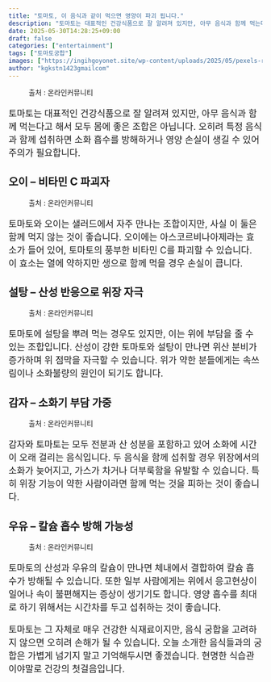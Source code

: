 ```yaml
---
title: "토마토, 이 음식과 같이 먹으면 영양이 파괴 됩니다."
description: "토마토는 대표적인 건강식품으로 잘 알려져 있지만, 아무 음식과 함께 먹는다고 해서 모두 몸에 좋은 조합은 아닙니다. 오히려 특정 음식과 함께 섭취하면 소화 흡수를 방해하거나 영양 손실이 생길 수 있어 주의가 필요합니다."
date: 2025-05-30T14:28:25+09:00
draft: false
categories: ["entertainment"]
tags: ["토마토궁합"]
images: ["https://ingihgoyonet.site/wp-content/uploads/2025/05/pexels-rauf-allahverdiyev-561368-1367243-1024x683.jpg", "https://ingihgoyonet.site/wp-content/uploads/2025/05/pexels-syf-r-449364460-32295962-1-768x1024.jpg", "https://ingihgoyonet.site/wp-content/uploads/2025/05/pexels-suzyhazelwood-2523650-1024x691.jpg", "https://ingihgoyonet.site/wp-content/uploads/2025/05/pexels-pixabay-144248-1024x683.jpg", "https://ingihgoyonet.site/wp-content/uploads/2025/05/pexels-romerofa-1675976-1024x683.jpg"]
author: "kgkstn1423gmailcom"
---
```


<figure ><img src="https://ingihgoyonet.site/wp-content/uploads/2025/05/pexels-rauf-allahverdiyev-561368-1367243-1024x683.jpg" alt="" style="aspect-ratio:16/9;object-fit:cover"/><figcaption >출처 : 온라인커뮤니티</figcaption></figure> <p style="font-size:18px">토마토는 대표적인 건강식품으로 잘 알려져 있지만, 아무 음식과 함께 먹는다고 해서 모두 몸에 좋은 조합은 아닙니다. 오히려 특정 음식과 함께 섭취하면 소화 흡수를 방해하거나 영양 손실이 생길 수 있어 주의가 필요합니다.</p> <h2 >오이 – 비타민 C 파괴자</h2> <figure ><img src="https://ingihgoyonet.site/wp-content/uploads/2025/05/pexels-syf-r-449364460-32295962-1-768x1024.jpg" alt="" style="aspect-ratio:16/9;object-fit:cover"/><figcaption >출처 : 온라인커뮤니티</figcaption></figure> <p style="font-size:18px">토마토와 오이는 샐러드에서 자주 만나는 조합이지만, 사실 이 둘은 함께 먹지 않는 것이 좋습니다. 오이에는 아스코르비나아제라는 효소가 들어 있어, 토마토의 풍부한 비타민 C를 파괴할 수 있습니다. 이 효소는 열에 약하지만 생으로 함께 먹을 경우 손실이 큽니다.</p> <h2 >설탕 – 산성 반응으로 위장 자극</h2> <figure ><img src="https://ingihgoyonet.site/wp-content/uploads/2025/05/pexels-suzyhazelwood-2523650-1024x691.jpg" alt="" style="aspect-ratio:16/9;object-fit:cover"/><figcaption >출처 : 온라인커뮤니티</figcaption></figure> <p style="font-size:18px">토마토에 설탕을 뿌려 먹는 경우도 있지만, 이는 위에 부담을 줄 수 있는 조합입니다. 산성이 강한 토마토와 설탕이 만나면 위산 분비가 증가하며 위 점막을 자극할 수 있습니다. 위가 약한 분들에게는 속쓰림이나 소화불량의 원인이 되기도 합니다.</p> <h2 >감자 – 소화기 부담 가중</h2> <figure ><img src="https://ingihgoyonet.site/wp-content/uploads/2025/05/pexels-pixabay-144248-1024x683.jpg" alt="" style="aspect-ratio:16/9;object-fit:cover"/><figcaption >출처 : 온라인커뮤니티</figcaption></figure> <p style="font-size:18px">감자와 토마토는 모두 전분과 산 성분을 포함하고 있어 소화에 시간이 오래 걸리는 음식입니다. 두 음식을 함께 섭취할 경우 위장에서의 소화가 늦어지고, 가스가 차거나 더부룩함을 유발할 수 있습니다. 특히 위장 기능이 약한 사람이라면 함께 먹는 것을 피하는 것이 좋습니다.</p> <h2 >우유 – 칼슘 흡수 방해 가능성</h2> <figure ><img src="https://ingihgoyonet.site/wp-content/uploads/2025/05/pexels-romerofa-1675976-1024x683.jpg" alt="" style="aspect-ratio:16/9;object-fit:cover"/><figcaption >출처 : 온라인커뮤니티</figcaption></figure> <p style="font-size:18px">토마토의 산성과 우유의 칼슘이 만나면 체내에서 결합하여 칼슘 흡수가 방해될 수 있습니다. 또한 일부 사람에게는 위에서 응고현상이 일어나 속이 불편해지는 증상이 생기기도 합니다. 영양 흡수를 최대로 하기 위해서는 시간차를 두고 섭취하는 것이 좋습니다.</p> <p style="font-size:18px">토마토는 그 자체로 매우 건강한 식재료이지만, 음식 궁합을 고려하지 않으면 오히려 손해가 될 수 있습니다. 오늘 소개한 음식들과의 궁합은 가볍게 넘기지 말고 기억해두시면 좋겠습니다. 현명한 식습관이야말로 건강의 첫걸음입니다.</p>